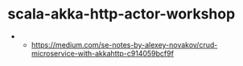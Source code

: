 # scala-akka-http-actor-workshop
* * https://medium.com/se-notes-by-alexey-novakov/crud-microservice-with-akkahttp-c914059bcf9f